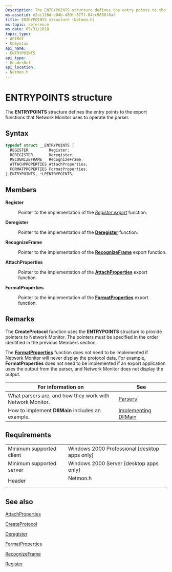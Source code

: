 ```yaml
---
Description: The ENTRYPOINTS structure defines the entry points to the export functions that Network Monitor uses to operate the parser.
ms.assetid: e2ac118d-e04b-489f-877f-84cc9888f8af
title: ENTRYPOINTS structure (Netmon.h)
ms.topic: reference
ms.date: 05/31/2018
topic_type: 
- APIRef
- kbSyntax
api_name: 
- ENTRYPOINTS
api_type: 
- HeaderDef
api_location: 
- Netmon.h
---
```


# ENTRYPOINTS structure

The **ENTRYPOINTS** structure defines the entry points to the export functions that Network Monitor uses to operate the parser.

## Syntax


```C++
typedef struct __ENTRYPOINTS {
  REGISTER         Register;
  DEREGISTER       Deregister;
  RECOGNIZEFRAME   RecognizeFrame;
  ATTACHPROPERTIES AttachProperties;
  FORMATPROPERTIES FormatProperties;
} ENTRYPOINTS, *LPENTRYPOINTS;
```



## Members

<dl> <dt>

**Register**
</dt> <dd>

Pointer to the implementation of the [*Register expert*](register-expert.md) function.

</dd> <dt>

**Deregister**
</dt> <dd>

Pointer to the implementation of the [**Deregister**](deregister.md) function.

</dd> <dt>

**RecognizeFrame**
</dt> <dd>

Pointer to the implementation of the [**RecognizeFrame**](recognizeframe.md) export function.

</dd> <dt>

**AttachProperties**
</dt> <dd>

Pointer to the implementation of the [**AttachProperties**](attachproperties.md) export function.

</dd> <dt>

**FormatProperties**
</dt> <dd>

Pointer to the implementation of the [**FormatProperties**](formatproperties.md) export function.

</dd> </dl>

## Remarks

The **CreateProtocol** function uses the **ENTRYPOINTS** structure to provide pointers to Network Monitor. The pointers must be specified in the order identified in the previous Members section.

The [**FormatProperties**](formatproperties.md) function does not need to be implemented if Network Monitor will never display the protocol data. For example, **FormatProperties** does not need to be implemented if an export application uses the output from the parser, and Network Monitor does not display the output.



| For information on                                        | See                                                     |
|-----------------------------------------------------------|---------------------------------------------------------|
| What parsers are, and how they work with Network Monitor. | [Parsers](parsers.md)                                  |
| How to implement **DllMain**  includes an example.        | [Implementing DllMain](implementing-dllmain-parser.md) |



 

## Requirements



|                                     |                                                                                     |
|-------------------------------------|-------------------------------------------------------------------------------------|
| Minimum supported client<br/> | Windows 2000 Professional \[desktop apps only\]<br/>                          |
| Minimum supported server<br/> | Windows 2000 Server \[desktop apps only\]<br/>                                |
| Header<br/>                   | <dl> <dt>Netmon.h</dt> </dl> |



## See also

<dl> <dt>

[AttachProperties](attachproperties.md)
</dt> <dt>

[CreateProtocol](createprotocol.md)
</dt> <dt>

[Deregister](deregister.md)
</dt> <dt>

[FormatProperties](formatproperties.md)
</dt> <dt>

[RecognizeFrame](recognizeframe.md)
</dt> <dt>

[Register](register-parser.md)
</dt> </dl>

 

 




